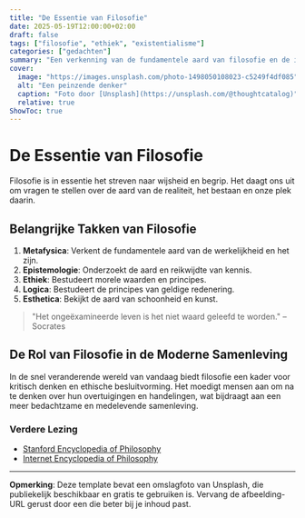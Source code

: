 ```yaml
---
title: "De Essentie van Filosofie"
date: 2025-05-19T12:00:00+02:00
draft: false
tags: ["filosofie", "ethiek", "existentialisme"]
categories: ["gedachten"]
summary: "Een verkenning van de fundamentele aard van filosofie en de impact ervan op het menselijk begrip."
cover:
  image: "https://images.unsplash.com/photo-1498050108023-c5249f4df085"
  alt: "Een peinzende denker"
  caption: "Foto door [Unsplash](https://unsplash.com/@thoughtcatalog)"
  relative: true
ShowToc: true
---
```


# De Essentie van Filosofie

Filosofie is in essentie het streven naar wijsheid en begrip. Het daagt ons uit om vragen te stellen over de aard van de realiteit, het bestaan en onze plek daarin.

## Belangrijke Takken van Filosofie

1. **Metafysica**: Verkent de fundamentele aard van de werkelijkheid en het zijn.  
2. **Epistemologie**: Onderzoekt de aard en reikwijdte van kennis.  
3. **Ethiek**: Bestudeert morele waarden en principes.  
4. **Logica**: Bestudeert de principes van geldige redenering.  
5. **Esthetica**: Bekijkt de aard van schoonheid en kunst.  

> "Het ongeëxamineerde leven is het niet waard geleefd te worden." – Socrates

## De Rol van Filosofie in de Moderne Samenleving

In de snel veranderende wereld van vandaag biedt filosofie een kader voor kritisch denken en ethische besluitvorming. Het moedigt mensen aan om na te denken over hun overtuigingen en handelingen, wat bijdraagt aan een meer bedachtzame en medelevende samenleving.

### Verdere Lezing

- [Stanford Encyclopedia of Philosophy](https://plato.stanford.edu/)  
- [Internet Encyclopedia of Philosophy](https://www.iep.utm.edu/)  

---

**Opmerking**: Deze template bevat een omslagfoto van Unsplash, die publiekelijk beschikbaar en gratis te gebruiken is. Vervang de afbeelding-URL gerust door een die beter bij je inhoud past.
